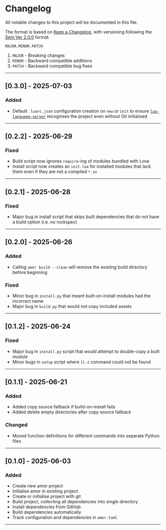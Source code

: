 # Changelog

All notable changes to this project will be documented in this file.

The format is based on [Keep a Changelog](https://keepachangelog.com/en/1.1.0/),
with versioning following the [Sem Ver 2.0.0](https://semver.org/spec/v2.0.0.html)
format.

`MAJOR.MINOR.PATCH`

1. `MAJOR` - Breaking changes
2. `MINOR` - Backward compatible additions
3. `PATCH` - Backward compatible bug fixes

***

## [0.3.0] - 2025-07-03

### Added

 - Default `.luarc.json` configuration creation on `new` or `init` to ensure
   [`lua-language-server`](https://github.com/LuaLS/lua-language-server)
   recognises the project even without Git initialised

***

## [0.2.2] - 2025-06-29

### Fixed

 - Build script now ignores `require`-ing of modules bundled with Love
 - Install script now creates an `init.lua` for installed modules that lack them
   even if they are not a compiled `*.so`

***

## [0.2.1] - 2025-06-28

### Fixed

 - Major bug in install script that skips built dependencies that do not have a
   build option (i.e. no rockspec)

***

## [0.2.0] - 2025-06-26

### Added

 - Calling `amor build --clean` will remove the existing build directory before
   beginning

### Fixed

 - Minor bug in `install.py` that meant built-on-install modules had the
   incorrect name
 - Major bug in `build.py` that would not copy included assets

***

## [0.1.2] - 2025-06-24

### Fixed

 - Major bug in `install.py` script that would attempt to double-copy a built module
 - Minor bugs in `setup` script where `[[-z` command could not be found

***

## [0.1.1] - 2025-06-21

### Added

 - Added copy source fallback if build-on-install fails
 - Added delete empty directories after copy source fallback

### Changed

 - Moved function definitions for different commands into separate Python files

***

## [0.1.0] - 2025-06-03

### Added

 -  Create new amor project
 -  Initialise amor in existing project
 -  Create or initialise project with git
 -  Build project, collecting all dependencies into single directory
 -  Install dependencies from GitHub
 -  Build dependencies automatically
 -  Track configuration and dependencies in `amor.toml`

 ***

